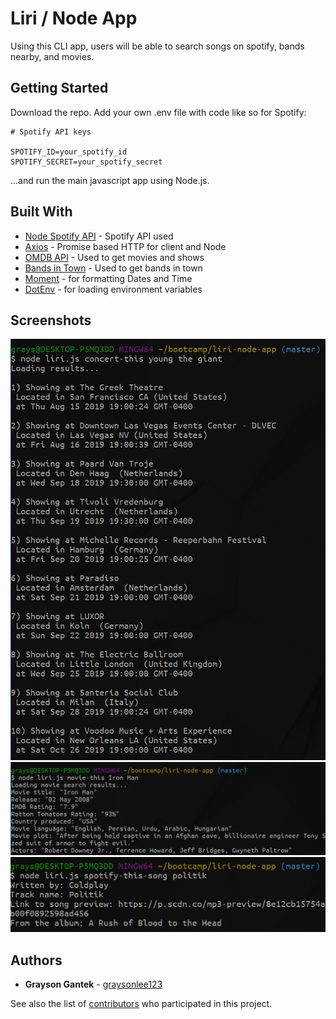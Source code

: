 # Liri / Node App

Using this CLI app, users will be able to search songs on spotify, bands nearby, and movies.

## Getting Started

Download the repo. Add your own .env file with code like so for Spotify:

```
# Spotify API keys

SPOTIFY_ID=your_spotify_id
SPOTIFY_SECRET=your_spotify_secret
```

 ...and run the main javascript app using Node.js.

## Built With

* [Node Spotify API](https://www.npmjs.com/package/node-spotify-api) - Spotify API used
* [Axios](https://www.npmjs.com/package/axios) - Promise based HTTP for client and Node
* [OMDB API](http://www.omdbapi.com) - Used to get movies and shows
* [Bands in Town](https://www.artists.bandsintown.com) - Used to get bands in town
* [Moment](https://www.npmjs.com/package/moment) - for formatting Dates and Time
* [DotEnv](https://www.npmjs.com/package/dotenv) - for loading environment variables

## Screenshots

![concert-this](https://github.com/graysonlee123/liri-node-app/blob/master/assets/images/app-screenshots/concert-this%20young%20the%20giant.PNG?raw=true)
![movie-this](https://github.com/graysonlee123/liri-node-app/blob/master/assets/images/app-screenshots/movie-this%20iron%20man.PNG?raw=true)
![spotify-this-song](https://github.com/graysonlee123/liri-node-app/blob/master/assets/images/app-screenshots/spotify-this-song%20politik.PNG?raw=true)


## Authors

* **Grayson Gantek** - [graysonlee123](https://github.com/graysonlee123)

See also the list of [contributors](#) who participated in this project.